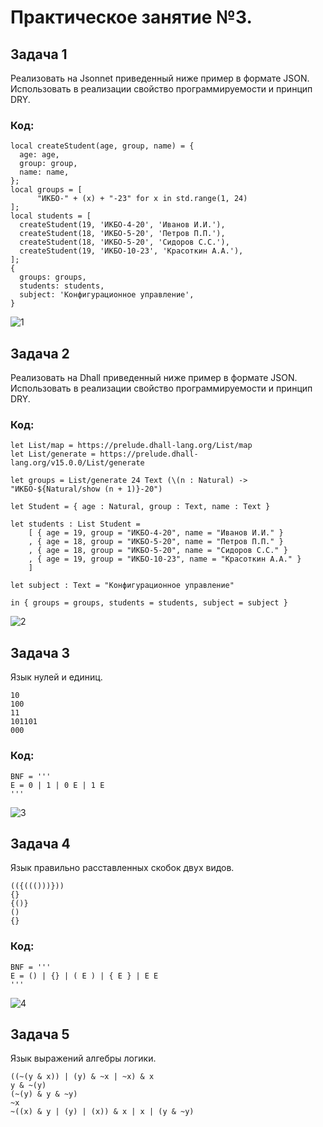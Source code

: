 # Практическое занятие №3.

## Задача 1

Реализовать на Jsonnet приведенный ниже пример в формате JSON. Использовать в реализации свойство программируемости и принцип DRY.
### Код:
```
local createStudent(age, group, name) = {
  age: age,
  group: group,
  name: name,
};
local groups = [
      "ИКБО-" + (x) + "-23" for x in std.range(1, 24)
];
local students = [
  createStudent(19, 'ИКБО-4-20', 'Иванов И.И.'),
  createStudent(18, 'ИКБО-5-20', 'Петров П.П.'),
  createStudent(18, 'ИКБО-5-20', 'Сидоров С.С.'),
  createStudent(19, 'ИКБО-10-23', 'Красоткин А.А.'),
];
{
  groups: groups,
  students: students,
  subject: 'Конфигурационное управление',
}
```
![1](https://github.com/user-attachments/assets/68e1e18c-0687-4add-9616-6efe6546b228)

## Задача 2

Реализовать на Dhall приведенный ниже пример в формате JSON. Использовать в реализации свойство программируемости и принцип DRY.
### Код:
```
let List/map = https://prelude.dhall-lang.org/List/map
let List/generate = https://prelude.dhall-lang.org/v15.0.0/List/generate

let groups = List/generate 24 Text (\(n : Natural) -> "ИКБО-${Natural/show (n + 1)}-20")

let Student = { age : Natural, group : Text, name : Text }

let students : List Student = 
    [ { age = 19, group = "ИКБО-4-20", name = "Иванов И.И." }
    , { age = 18, group = "ИКБО-5-20", name = "Петров П.П." }
    , { age = 18, group = "ИКБО-5-20", name = "Сидоров С.С." }
    , { age = 19, group = "ИКБО-10-23", name = "Красоткин А.А." }
    ]

let subject : Text = "Конфигурационное управление"

in { groups = groups, students = students, subject = subject }
```
![2](https://github.com/user-attachments/assets/20310d10-cbaa-42de-aa8c-f80e20db089d)

## Задача 3

Язык нулей и единиц.

```
10
100
11
101101
000
```
### Код:
```
BNF = '''
E = 0 | 1 | 0 E | 1 E
'''
```
![3](https://github.com/user-attachments/assets/17ffd637-e29d-44fe-81fb-741351f4e310)

## Задача 4

Язык правильно расставленных скобок двух видов.
```
(({((()))}))
{}
{()}
()
{}
```
### Код:
```
BNF = '''
E = () | {} | ( E ) | { E } | E E 
'''
```
![4](https://github.com/user-attachments/assets/23586a70-d231-4dc7-9e8e-a2b9ea85c443)

## Задача 5

Язык выражений алгебры логики.

```
((~(y & x)) | (y) & ~x | ~x) & x
y & ~(y)
(~(y) & y & ~y)
~x
~((x) & y | (y) | (x)) & x | x | (y & ~y)
```
